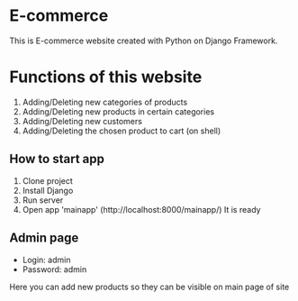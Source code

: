   # E-commerce
  
  This is E-commerce website created with Python on Django Framework.
  
  # Functions of this website
  1. Adding/Deleting new categories of products
  2. Adding/Deleting new products in certain categories
  3. Adding/Deleting new customers
  4. Adding/Deleting the chosen product to cart (on shell)
  
  ## How to start app
  
  1. Clone project
  2. Install Django
  3. Run server 
  4. Open app 'mainapp' (http://localhost:8000/mainapp/)
  It is ready 
  
  ## Admin page
  * Login: admin
  * Password: admin
  
  Here you can add new products so they can be visible on main page of site
  
